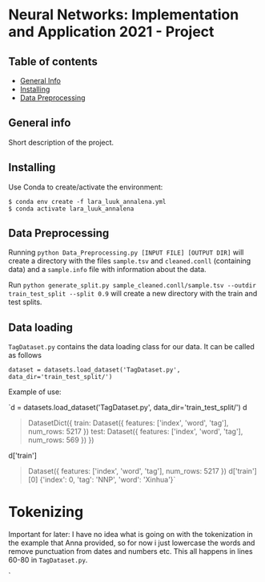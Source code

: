 # Neural Networks: Implementation and Application 2021 - Project


## Table of contents
* [General Info](#general-info)
* [Installing](#installing)
* [Data Preprocessing](#data-Preprocessing)

## General info
Short description of the project.

## Installing
Use Conda to create/activate the environment:
```
$ conda env create -f lara_luuk_annalena.yml
$ conda activate lara_luuk_annalena
```

## Data Preprocessing
Running `python Data_Preprocessing.py [INPUT FILE] [OUTPUT DIR]` will create a directory with the files `sample.tsv` and `cleaned.conll` (containing data) and a `sample.info` file with information about the data.

Run `python generate_split.py sample_cleaned.conll/sample.tsv --outdir train_test_split --split 0.9` will create a new directory with the train and test splits.

## Data loading

`TagDataset.py` contains the data loading class for our data. It can be called as follows

`dataset = datasets.load_dataset('TagDataset.py', data_dir='train_test_split/')`

Example of use:

`d = datasets.load_dataset('TagDataset.py', data_dir='train_test_split/')
d
>DatasetDict({
    train: Dataset({
        features: ['index', 'word', 'tag'],
        num_rows: 5217
    })
    test: Dataset({
        features: ['index', 'word', 'tag'],
        num_rows: 569
    })
})

d['train']
>Dataset({
    features: ['index', 'word', 'tag'],
    num_rows: 5217
})
d['train'][0]
>{'index': 0, 'tag': 'NNP', 'word': 'Xinhua'}`

# Tokenizing

Important for later: I have no idea what is going on with the tokenization in the example that Anna provided, so for now i just lowercase the words and remove punctuation from dates and numbers etc. This all happens in lines 60-80 in `TagDataset.py`.


`
